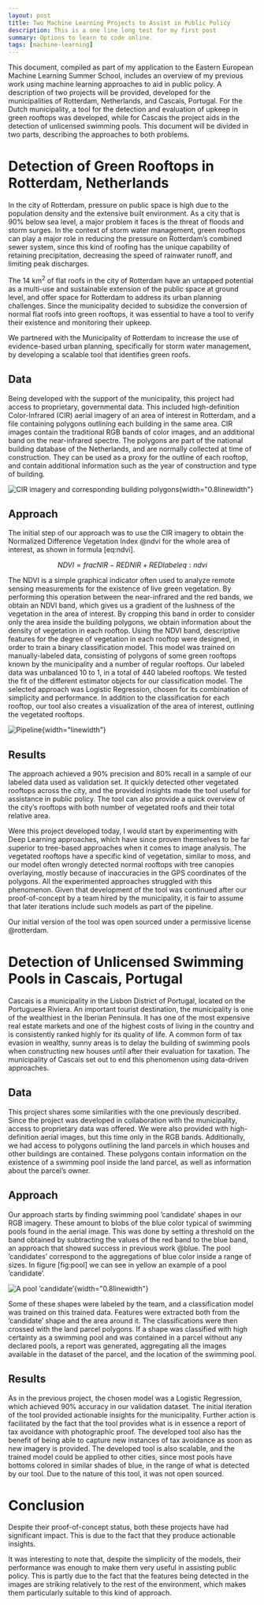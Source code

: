```yaml
---
layout: post
title: Two Machine Learning Projects to Assist in Public Policy
description: This is a one line long test for my first post
summary: Options to learn to code online.
tags: [machine-learning]
---
```


This document, compiled as part of my application to the Eastern European Machine Learning Summer School, includes an overview of my previous work using machine learning approaches to aid in public policy. A description of two projects will be provided, developed for the municipalities of Rotterdam, Netherlands, and Cascais, Portugal. For the Dutch municipality, a tool for the detection and evaluation of upkeep in green rooftops was developed, while for Cascais the project aids in the detection of unlicensed swimming pools. This document will be divided in two parts, describing the approaches to both problems.

# Detection of Green Rooftops in Rotterdam, Netherlands

In the city of Rotterdam, pressure on public space is high due to the population density and the extensive built environment. As a city that is 90% below sea level, a major problem it faces is the threat of floods and storm surges. In the context of storm water management, green rooftops can play a major role in reducing the pressure on Rotterdam’s combined sewer system, since this kind of roofing has the unique capability of retaining precipitation, decreasing the speed of rainwater runoff, and limiting peak discharges.

The 14 km$^2$ of flat roofs in the city of Rotterdam have an untapped potential as a multi-use and sustainable extension of the public space at ground level, and offer space for Rotterdam to address its urban planning challenges. Since the municipality decided to subsidize the conversion of normal flat roofs into green rooftops, it was essential to have a tool to verify their existence and monitoring their upkeep.

We partnered with the Municipality of Rotterdam to increase the use of evidence-based urban planning, specifically for storm water management, by developing a scalable tool that identifies green roofs.

## Data

Being developed with the support of the municipality, this project had access to proprietary, governmental data. This included high-definition Color-Infrared (CIR) aerial imagery of an area of interest in Rotterdam, and a file containing polygons outlining each building in the same area. CIR images contain the traditional RGB bands of color images, and an additional band on the near-infrared spectre. The polygons are part of the national building database of the Netherlands, and are normally collected at time of construction. They can be used as a proxy for the outline of each rooftop, and contain additional information such as the year of construction and type of building.

![CIR imagery and corresponding building polygons<span data-label="fig:cir-polygons"></span>](cir-polygons.png){width="0.8linewidth"}

## Approach

The initial step of our approach was to use the CIR imagery to obtain the Normalized Difference Vegetation Index @ndvi for the whole area of interest, as shown in formula [eq:ndvi].

$$NDVI = frac{NIR - RED}{NIR + RED}
    label{eq:ndvi}$$

The NDVI is a simple graphical indicator often used to analyze remote sensing measurements for the existence of live green vegetation. By performing this operation between the near-infrared and the red bands, we obtain an NDVI band, which gives us a gradient of the lushness of the vegetation in the area of interest. By cropping this band in order to consider only the area inside the building polygons, we obtain information about the density of vegetation in each rooftop. Using the NDVI band, descriptive features for the degree of vegetation in each rooftop were designed, in order to train a binary classification model. This model was trained on manually-labeled data, consisting of polygons of some green rooftops known by the municipality and a number of regular rooftops. Our labeled data was unbalanced 10 to 1, in a total of 440 labeled rooftops. We tested the fit of the different estimator objects for our classification model. The selected approach was Logistic Regression, chosen for its combination of simplicity and performance. In addition to the classification for each rooftop, our tool also creates a visualization of the area of interest, outlining the vegetated rooftops.

![Pipeline<span data-label="fig:pipeline"></span>](approach.png){width="linewidth"}

## Results


The approach achieved a 90% precision and 80% recall in a sample of our labeled data used as validation set. It quickly detected other vegetated rooftops across the city, and the provided insights made the tool useful for assistance in public policy. The tool can also provide a quick overview of the city’s rooftops with both number of vegetated roofs and their total relative area.

Were this project developed today, I would start by experimenting with Deep Learning approaches, which have since proven themselves to be far superior to tree-based approaches when it comes to image analysis. The vegetated rooftops have a specific kind of vegetation, similar to moss, and our model often wrongly detected normal rooftops with tree canopies overlaying, mostly because of inaccuracies in the GPS coordinates of the polygons. All the experimented approaches struggled with this phenomenon. Given that development of the tool was continued after our proof-of-concept by a team hired by the municipality, it is fair to assume that later iterations include such models as part of the pipeline.

Our initial version of the tool was open sourced under a permissive license @rotterdam.

# Detection of Unlicensed Swimming Pools in Cascais, Portugal

Cascais is a municipality in the Lisbon District of Portugal, located on the Portuguese Riviera. An important tourist destination, the municipality is one of the wealthiest in the Iberian Peninsula. It has one of the most expensive real estate markets and one of the highest costs of living in the country and is consistently ranked highly for its quality of life. A common form of tax evasion in wealthy, sunny areas is to delay the building of swimming pools when constructing new houses until after their evaluation for taxation. The municipality of Cascais set out to end this phenomenon using data-driven approaches.

## Data

This project shares some similarities with the one previously described. Since the project was developed in collaboration with the municipality, access to proprietary data was offered. We were also provided with high-definition aerial images, but this time only in the RGB bands. Additionally, we had access to polygons outlining the land parcels in which houses and other buildings are contained. These polygons contain information on the existence of a swimming pool inside the land parcel, as well as information about the parcel’s owner.

## Approach

Our approach starts by finding swimming pool ’candidate’ shapes in our RGB imagery. These amount to blobs of the blue color typical of swimming pools found in the aerial image. This was done by setting a threshold on the band obtained by subtracting the values of the red band to the blue band, an approach that showed success in previous work @blue. The pool ’candidates’ correspond to the aggregations of blue color inside a range of sizes. In figure [fig:pool] we can see in yellow an example of a pool ’candidate’.

![A pool ’candidate’<span data-label="fig:pool"></span>](pool.png){width="0.8linewidth"}

Some of these shapes were labeled by the team, and a classification model was trained on this trained data. Features were extracted both from the ’candidate’ shape and the area around it. The classifications were then crossed with the land parcel polygons. If a shape was classified with high certainty as a swimming pool and was contained in a parcel without any declared pools, a report was generated, aggregating all the images available in the dataset of the parcel, and the location of the swimming pool.

## Results

As in the previous project, the chosen model was a Logistic Regression, which achieved 90% accuracy in our validation dataset. The initial iteration of the tool provided actionable insights for the municipality. Further action is facilitated by the fact that the tool provides what is in essence a report of tax avoidance with photographic proof. The developed tool also has the benefit of being able to capture new instances of tax avoidance as soon as new imagery is provided. The developed tool is also scalable, and the trained model could be applied to other cities, since most pools have bottoms colored in similar shades of blue, in the range of what is detected by our tool. Due to the nature of this tool, it was not open sourced.

# Conclusion

Despite their proof-of-concept status, both these projects have had significant impact. This is due to the fact that they produce actionable insights.

It was interesting to note that, despite the simplicity of the models, their performance was enough to make them very useful in assisting public policy. This is partly due to the fact that the features being detected in the images are striking relatively to the rest of the environment, which makes them particularly suitable to this kind of approach.
